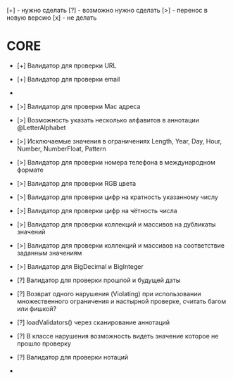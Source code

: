 [+] - нужно сделать
[?] - возможно нужно сделать
[>] - перенос в новую версию
[x] - не делать

# CORE
* [+] Валидатор для проверки URL
* [+] Валидатор для проверки email
* 
* [>] Валидатор для проверки Mac адреса
* [>] Возможность указать несколько алфавитов в аннотации @LetterAlphabet
* [>] Исключаемые значения в ограничениях Length, Year, Day, Hour, Number, NumberFloat, Pattern
* [>] Валидатор для проверки номера телефона в международном формате
* [>] Валидатор для проверки RGB цвета
* [>] Валидатор для проверки цифр на кратность указанному числу
* [>] Валидатор для проверки цифр на чётность числа

* [>] Валидатор для проверки коллекций и массивов на дубликаты значений
* [>] Валидатор для проверки коллекций и массивов на соответствие заданным значениям
* [>] Валидатор для BigDecimal и BigInteger
* [?] Валидатор для проверки прошлой и будущей даты
* [?] Возврат одного нарушения (Violating) при использовании множественного ограничения и настырной проверке, считать багом или фишкой?
* [?] loadValidators() через сканирование аннотаций
* [?] В классе нарушения возможность видеть значение которое не прошло проверку
* [?] Валидатор для проверки нотаций
* 
